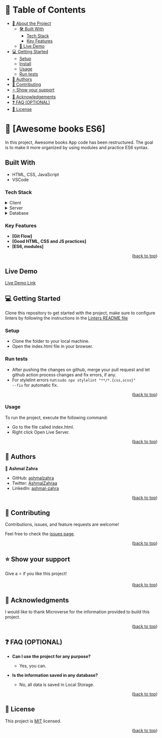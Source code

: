 <a name="readme-top"></a>

<!-- TABLE OF CONTENTS -->

# 📗 Table of Contents

- [📖 About the Project](#about-project)
  - [🛠 Built With](#built-with)
    - [Tech Stack](#tech-stack)
    - [Key Features](#key-features)
  - [🚀 Live Demo](#live-demo)
- [💻 Getting Started](#getting-started)
  - [Setup](#setup)
  - [Install](#install)
  - [Usage](#usage)
  - [Run tests](#run-tests)
- [👥 Authors](#authors)
- [🤝 Contributing](#contributing)
- [⭐️ Show your support](#support)
- [🙏 Acknowledgements](#acknowledgements)
- [❓ FAQ (OPTIONAL)](#faq)
- [📝 License](#license)

<!-- PROJECT DESCRIPTION -->

# 📖 [Awesome books ES6] <a name="about-project"></a>

 In this project, Awesome books App code has been restructured. The goal is to make it more organized by using modules and practice ES6 syntax.

## Built With

- HTML, CSS, JavaScript
- VSCode

### Tech Stack <a name="tech-stack"></a>

<details>
  <summary>Client</summary>
  <ul>
    <li><a href="https://www.javascript.com/">JavaScript</a></li>
  </ul>
  <ul>
    <li><a href="https://html.com/">Html</a></li>
  </ul>
  <ul>
    <li><a href="hhttps://www.w3schools.com/css/">CSS</a></li>
  </ul>
</details>

<details>
  <summary>Server</summary>
  <ul>
    <li><a href="#">N/A</a></li>
  </ul>
</details>

<details>
<summary>Database</summary>
  <ul>
    <li><a href="https://developer.mozilla.org/en-US/docs/Web/API/Window/localStorage">LocalStorage</a></li>
  </ul>
</details>

<!-- Features -->

### Key Features <a name="key-features"></a>

- **[Git Flow]**
- **[Good HTML, CSS and JS practices]**
- **[ES6, modules]**

<p align="right">(<a href="#readme-top">back to top</a>)</p>

## Live Demo

[Live Demo Link](https://ashmalzahra.github.io/Awesome-books-with-ES6/#books)

<!-- GETTING STARTED -->

## 💻 Getting Started <a name="getting-started"></a>

Clone this repository to get started with the project, make sure to configure linters by following the instructions in the [Linters README file](https://github.com/microverseinc/linters-config/blob/master/README.md)


### Setup

- Clone the folder to your local machine.
- Open the index.html file in your browser.


### Run tests

- After pushing the changes on github, merge your pull request and let github action process changes and fix errors, if any.
- For stylelint errors run:<code>sudo npx stylelint "**/*.{css,scss}" --fix</code> for automatic fix.


<p align="right">(<a href="#readme-top">back to top</a>)</p>


### Usage

To run the project, execute the following command:
- Go to the file called index.html.
- Right click Open Live Server.

<p align="right">(<a href="#readme-top">back to top</a>)</p>


<!-- AUTHORS -->

## 👥 Authors <a name="authors"></a>

👤 **Ashmal Zahra**

- GitHub: [ashmalzahra](https://github.com/ashmalzahra)
- Twitter: [AshmalZahraa](https://twitter.com/AshmalZahraa)
- LinkedIn: [ashmal-zahra](https://www.linkedin.com/in/ashmal-zahra-35bb09242/)

<p align="right">(<a href="#readme-top">back to top</a>)</p>


<!-- CONTRIBUTING -->

## 🤝 Contributing <a name="contributing"></a>

Contributions, issues, and feature requests are welcome!

Feel free to check the [issues page](https://github.com/ashmalzahra/Awesome-books-with-ES6/issues).

<p align="right">(<a href="#readme-top">back to top</a>)</p>

<!-- SUPPORT -->

## ⭐️ Show your support <a name="support"></a>

Give a ⭐️ if you like this project!

<p align="right">(<a href="#readme-top">back to top</a>)</p>
<!-- ACKNOWLEDGEMENTS -->

## 🙏 Acknowledgments <a name="acknowledgements"></a>

I would like to thank Microverse for the information provided to build this project.

<p align="right">(<a href="#readme-top">back to top</a>)</p>

<!-- FAQ (optional) -->

## ❓ FAQ (OPTIONAL) <a name="faq"></a>

- **Can I use the project for any purpose?**

  - Yes, you can.

- **Is the information saved in any database?**

  - No, all data is saved in Local Storage.

<p align="right">(<a href="#readme-top">back to top</a>)</p>

<!-- LICENSE -->

## 📝 License <a name="license"></a>

This project is [MIT](./LICENSE) licensed.

<p align="right">(<a href="#readme-top">back to top</a>)</p>
